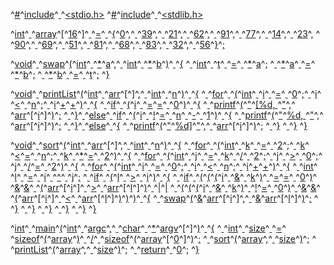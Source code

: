 ^[#](code: 'Token.Comment.Preproc')^[include](code: 'Token.Comment.Preproc')^[ ](code: 'Token.Text.Whitespace')^[<stdio.h>](code: 'Token.Comment.PreprocFile')
^[#](code: 'Token.Comment.Preproc')^[include](code: 'Token.Comment.Preproc')^[ ](code: 'Token.Text.Whitespace')^[<stdlib.h>](code: 'Token.Comment.PreprocFile')

^[int](code: 'Token.Keyword.Type')^[ ](code: 'Token.Text.Whitespace')^[array](code: 'Token.Name')^[\[](code: 'Token.Punctuation')^[16](code: 'Token.Literal.Number.Integer')^[\]](code: 'Token.Punctuation')^[ ](code: 'Token.Text.Whitespace')^[=](code: 'Token.Operator')^[ ](code: 'Token.Text.Whitespace')^[{](code: 'Token.Punctuation')^[0](code: 'Token.Literal.Number.Integer')^[,](code: 'Token.Punctuation')^[ ](code: 'Token.Text.Whitespace')^[39](code: 'Token.Literal.Number.Integer')^[,](code: 'Token.Punctuation')^[ ](code: 'Token.Text.Whitespace')^[21](code: 'Token.Literal.Number.Integer')^[,](code: 'Token.Punctuation')^[ ](code: 'Token.Text.Whitespace')^[62](code: 'Token.Literal.Number.Integer')^[,](code: 'Token.Punctuation')^[ ](code: 'Token.Text.Whitespace')^[91](code: 'Token.Literal.Number.Integer')^[,](code: 'Token.Punctuation')^[ ](code: 'Token.Text.Whitespace')^[77](code: 'Token.Literal.Number.Integer')^[,](code: 'Token.Punctuation')^[ ](code: 'Token.Text.Whitespace')^[14](code: 'Token.Literal.Number.Integer')^[,](code: 'Token.Punctuation')^[ ](code: 'Token.Text.Whitespace')^[23](code: 'Token.Literal.Number.Integer')^[,](code: 'Token.Punctuation')
^[                 ](code: 'Token.Text.Whitespace')^[90](code: 'Token.Literal.Number.Integer')^[,](code: 'Token.Punctuation')^[ ](code: 'Token.Text.Whitespace')^[69](code: 'Token.Literal.Number.Integer')^[,](code: 'Token.Punctuation')^[ ](code: 'Token.Text.Whitespace')^[51](code: 'Token.Literal.Number.Integer')^[,](code: 'Token.Punctuation')^[ ](code: 'Token.Text.Whitespace')^[81](code: 'Token.Literal.Number.Integer')^[,](code: 'Token.Punctuation')^[ ](code: 'Token.Text.Whitespace')^[68](code: 'Token.Literal.Number.Integer')^[,](code: 'Token.Punctuation')^[ ](code: 'Token.Text.Whitespace')^[83](code: 'Token.Literal.Number.Integer')^[,](code: 'Token.Punctuation')^[ ](code: 'Token.Text.Whitespace')^[32](code: 'Token.Literal.Number.Integer')^[,](code: 'Token.Punctuation')^[ ](code: 'Token.Text.Whitespace')^[56](code: 'Token.Literal.Number.Integer')^[}](code: 'Token.Punctuation')^[;](code: 'Token.Punctuation')

^[void](code: 'Token.Keyword.Type')^[ ](code: 'Token.Text.Whitespace')^[swap](code: 'Token.Name.Function')^[(](code: 'Token.Punctuation')^[int](code: 'Token.Keyword.Type')^[ ](code: 'Token.Text.Whitespace')^[\*](code: 'Token.Operator')^[a](code: 'Token.Name')^[,](code: 'Token.Punctuation')^[ ](code: 'Token.Text.Whitespace')^[int](code: 'Token.Keyword.Type')^[ ](code: 'Token.Text.Whitespace')^[\*](code: 'Token.Operator')^[b](code: 'Token.Name')^[)](code: 'Token.Punctuation')^[ ](code: 'Token.Text.Whitespace')^[{](code: 'Token.Punctuation')
^[  ](code: 'Token.Text.Whitespace')^[int](code: 'Token.Keyword.Type')^[ ](code: 'Token.Text.Whitespace')^[t](code: 'Token.Name')^[ ](code: 'Token.Text.Whitespace')^[=](code: 'Token.Operator')^[ ](code: 'Token.Text.Whitespace')^[\*](code: 'Token.Operator')^[a](code: 'Token.Name')^[;](code: 'Token.Punctuation')
^[  ](code: 'Token.Text.Whitespace')^[\*](code: 'Token.Operator')^[a](code: 'Token.Name')^[ ](code: 'Token.Text.Whitespace')^[=](code: 'Token.Operator')^[ ](code: 'Token.Text.Whitespace')^[\*](code: 'Token.Operator')^[b](code: 'Token.Name')^[;](code: 'Token.Punctuation')
^[  ](code: 'Token.Text.Whitespace')^[\*](code: 'Token.Operator')^[b](code: 'Token.Name')^[ ](code: 'Token.Text.Whitespace')^[=](code: 'Token.Operator')^[ ](code: 'Token.Text.Whitespace')^[t](code: 'Token.Name')^[;](code: 'Token.Punctuation')
^[}](code: 'Token.Punctuation')

^[void](code: 'Token.Keyword.Type')^[ ](code: 'Token.Text.Whitespace')^[printList](code: 'Token.Name.Function')^[(](code: 'Token.Punctuation')^[int](code: 'Token.Keyword.Type')^[ ](code: 'Token.Text.Whitespace')^[arr](code: 'Token.Name')^[\[](code: 'Token.Punctuation')^[\]](code: 'Token.Punctuation')^[,](code: 'Token.Punctuation')^[ ](code: 'Token.Text.Whitespace')^[int](code: 'Token.Keyword.Type')^[ ](code: 'Token.Text.Whitespace')^[n](code: 'Token.Name')^[)](code: 'Token.Punctuation')^[ ](code: 'Token.Text.Whitespace')^[{](code: 'Token.Punctuation')
^[  ](code: 'Token.Text.Whitespace')^[for](code: 'Token.Keyword')^[ ](code: 'Token.Text.Whitespace')^[(](code: 'Token.Punctuation')^[int](code: 'Token.Keyword.Type')^[ ](code: 'Token.Text.Whitespace')^[i](code: 'Token.Name')^[ ](code: 'Token.Text.Whitespace')^[=](code: 'Token.Operator')^[ ](code: 'Token.Text.Whitespace')^[0](code: 'Token.Literal.Number.Integer')^[;](code: 'Token.Punctuation')^[ ](code: 'Token.Text.Whitespace')^[i](code: 'Token.Name')^[ ](code: 'Token.Text.Whitespace')^[<](code: 'Token.Operator')^[ ](code: 'Token.Text.Whitespace')^[n](code: 'Token.Name')^[;](code: 'Token.Punctuation')^[ ](code: 'Token.Text.Whitespace')^[i](code: 'Token.Name')^[+](code: 'Token.Operator')^[+](code: 'Token.Operator')^[)](code: 'Token.Punctuation')^[ ](code: 'Token.Text.Whitespace')^[{](code: 'Token.Punctuation')
^[    ](code: 'Token.Text.Whitespace')^[if](code: 'Token.Keyword')^[ ](code: 'Token.Text.Whitespace')^[(](code: 'Token.Punctuation')^[i](code: 'Token.Name')^[ ](code: 'Token.Text.Whitespace')^[=](code: 'Token.Operator')^[=](code: 'Token.Operator')^[ ](code: 'Token.Text.Whitespace')^[0](code: 'Token.Literal.Number.Integer')^[)](code: 'Token.Punctuation')^[ ](code: 'Token.Text.Whitespace')^[{](code: 'Token.Punctuation')
^[      ](code: 'Token.Text.Whitespace')^[printf](code: 'Token.Name')^[(](code: 'Token.Punctuation')^["](code: 'Token.Literal.String')^[\[%d, ](code: 'Token.Literal.String')^["](code: 'Token.Literal.String')^[,](code: 'Token.Punctuation')^[ ](code: 'Token.Text.Whitespace')^[arr](code: 'Token.Name')^[\[](code: 'Token.Punctuation')^[i](code: 'Token.Name')^[\]](code: 'Token.Punctuation')^[)](code: 'Token.Punctuation')^[;](code: 'Token.Punctuation')
^[    ](code: 'Token.Text.Whitespace')^[}](code: 'Token.Punctuation')^[ ](code: 'Token.Text.Whitespace')^[else](code: 'Token.Keyword')^[ ](code: 'Token.Text.Whitespace')^[if](code: 'Token.Keyword')^[ ](code: 'Token.Text.Whitespace')^[(](code: 'Token.Punctuation')^[i](code: 'Token.Name')^[ ](code: 'Token.Text.Whitespace')^[!](code: 'Token.Operator')^[=](code: 'Token.Operator')^[ ](code: 'Token.Text.Whitespace')^[n](code: 'Token.Name')^[ ](code: 'Token.Text.Whitespace')^[\-](code: 'Token.Operator')^[ ](code: 'Token.Text.Whitespace')^[1](code: 'Token.Literal.Number.Integer')^[)](code: 'Token.Punctuation')^[ ](code: 'Token.Text.Whitespace')^[{](code: 'Token.Punctuation')
^[      ](code: 'Token.Text.Whitespace')^[printf](code: 'Token.Name')^[(](code: 'Token.Punctuation')^["](code: 'Token.Literal.String')^[%d, ](code: 'Token.Literal.String')^["](code: 'Token.Literal.String')^[,](code: 'Token.Punctuation')^[ ](code: 'Token.Text.Whitespace')^[arr](code: 'Token.Name')^[\[](code: 'Token.Punctuation')^[i](code: 'Token.Name')^[\]](code: 'Token.Punctuation')^[)](code: 'Token.Punctuation')^[;](code: 'Token.Punctuation')
^[    ](code: 'Token.Text.Whitespace')^[}](code: 'Token.Punctuation')^[ ](code: 'Token.Text.Whitespace')^[else](code: 'Token.Keyword')^[ ](code: 'Token.Text.Whitespace')^[{](code: 'Token.Punctuation')
^[      ](code: 'Token.Text.Whitespace')^[printf](code: 'Token.Name')^[(](code: 'Token.Punctuation')^["](code: 'Token.Literal.String')^[%d\]](code: 'Token.Literal.String')^["](code: 'Token.Literal.String')^[,](code: 'Token.Punctuation')^[ ](code: 'Token.Text.Whitespace')^[arr](code: 'Token.Name')^[\[](code: 'Token.Punctuation')^[i](code: 'Token.Name')^[\]](code: 'Token.Punctuation')^[)](code: 'Token.Punctuation')^[;](code: 'Token.Punctuation')
^[    ](code: 'Token.Text.Whitespace')^[}](code: 'Token.Punctuation')
^[  ](code: 'Token.Text.Whitespace')^[}](code: 'Token.Punctuation')
^[}](code: 'Token.Punctuation')

^[void](code: 'Token.Keyword.Type')^[ ](code: 'Token.Text.Whitespace')^[sort](code: 'Token.Name.Function')^[(](code: 'Token.Punctuation')^[int](code: 'Token.Keyword.Type')^[ ](code: 'Token.Text.Whitespace')^[arr](code: 'Token.Name')^[\[](code: 'Token.Punctuation')^[\]](code: 'Token.Punctuation')^[,](code: 'Token.Punctuation')^[ ](code: 'Token.Text.Whitespace')^[int](code: 'Token.Keyword.Type')^[ ](code: 'Token.Text.Whitespace')^[n](code: 'Token.Name')^[)](code: 'Token.Punctuation')^[ ](code: 'Token.Text.Whitespace')^[{](code: 'Token.Punctuation')
^[  ](code: 'Token.Text.Whitespace')^[for](code: 'Token.Keyword')^[ ](code: 'Token.Text.Whitespace')^[(](code: 'Token.Punctuation')^[int](code: 'Token.Keyword.Type')^[ ](code: 'Token.Text.Whitespace')^[k](code: 'Token.Name')^[ ](code: 'Token.Text.Whitespace')^[=](code: 'Token.Operator')^[ ](code: 'Token.Text.Whitespace')^[2](code: 'Token.Literal.Number.Integer')^[;](code: 'Token.Punctuation')^[ ](code: 'Token.Text.Whitespace')^[k](code: 'Token.Name')^[ ](code: 'Token.Text.Whitespace')^[<](code: 'Token.Operator')^[=](code: 'Token.Operator')^[ ](code: 'Token.Text.Whitespace')^[n](code: 'Token.Name')^[;](code: 'Token.Punctuation')^[ ](code: 'Token.Text.Whitespace')^[k](code: 'Token.Name')^[ ](code: 'Token.Text.Whitespace')^[\*](code: 'Token.Operator')^[=](code: 'Token.Operator')^[ ](code: 'Token.Text.Whitespace')^[2](code: 'Token.Literal.Number.Integer')^[)](code: 'Token.Punctuation')^[ ](code: 'Token.Text.Whitespace')^[{](code: 'Token.Punctuation')
^[    ](code: 'Token.Text.Whitespace')^[for](code: 'Token.Keyword')^[ ](code: 'Token.Text.Whitespace')^[(](code: 'Token.Punctuation')^[int](code: 'Token.Keyword.Type')^[ ](code: 'Token.Text.Whitespace')^[j](code: 'Token.Name')^[ ](code: 'Token.Text.Whitespace')^[=](code: 'Token.Operator')^[ ](code: 'Token.Text.Whitespace')^[k](code: 'Token.Name')^[ ](code: 'Token.Text.Whitespace')^[/](code: 'Token.Operator')^[ ](code: 'Token.Text.Whitespace')^[2](code: 'Token.Literal.Number.Integer')^[;](code: 'Token.Punctuation')^[ ](code: 'Token.Text.Whitespace')^[j](code: 'Token.Name')^[ ](code: 'Token.Text.Whitespace')^[>](code: 'Token.Operator')^[ ](code: 'Token.Text.Whitespace')^[0](code: 'Token.Literal.Number.Integer')^[;](code: 'Token.Punctuation')^[ ](code: 'Token.Text.Whitespace')^[j](code: 'Token.Name')^[ ](code: 'Token.Text.Whitespace')^[/](code: 'Token.Operator')^[=](code: 'Token.Operator')^[ ](code: 'Token.Text.Whitespace')^[2](code: 'Token.Literal.Number.Integer')^[)](code: 'Token.Punctuation')^[ ](code: 'Token.Text.Whitespace')^[{](code: 'Token.Punctuation')
^[      ](code: 'Token.Text.Whitespace')^[for](code: 'Token.Keyword')^[ ](code: 'Token.Text.Whitespace')^[(](code: 'Token.Punctuation')^[int](code: 'Token.Keyword.Type')^[ ](code: 'Token.Text.Whitespace')^[i](code: 'Token.Name')^[ ](code: 'Token.Text.Whitespace')^[=](code: 'Token.Operator')^[ ](code: 'Token.Text.Whitespace')^[0](code: 'Token.Literal.Number.Integer')^[;](code: 'Token.Punctuation')^[ ](code: 'Token.Text.Whitespace')^[i](code: 'Token.Name')^[ ](code: 'Token.Text.Whitespace')^[<](code: 'Token.Operator')^[ ](code: 'Token.Text.Whitespace')^[n](code: 'Token.Name')^[;](code: 'Token.Punctuation')^[ ](code: 'Token.Text.Whitespace')^[i](code: 'Token.Name')^[+](code: 'Token.Operator')^[+](code: 'Token.Operator')^[)](code: 'Token.Punctuation')^[ ](code: 'Token.Text.Whitespace')^[{](code: 'Token.Punctuation')
^[        ](code: 'Token.Text.Whitespace')^[int](code: 'Token.Keyword.Type')^[ ](code: 'Token.Text.Whitespace')^[l](code: 'Token.Name')^[ ](code: 'Token.Text.Whitespace')^[=](code: 'Token.Operator')^[ ](code: 'Token.Text.Whitespace')^[i](code: 'Token.Name')^[ ](code: 'Token.Text.Whitespace')^[\^](code: 'Token.Operator')^[ ](code: 'Token.Text.Whitespace')^[j](code: 'Token.Name')^[;](code: 'Token.Punctuation')
^[        ](code: 'Token.Text.Whitespace')^[if](code: 'Token.Keyword')^[ ](code: 'Token.Text.Whitespace')^[(](code: 'Token.Punctuation')^[l](code: 'Token.Name')^[ ](code: 'Token.Text.Whitespace')^[>](code: 'Token.Operator')^[ ](code: 'Token.Text.Whitespace')^[i](code: 'Token.Name')^[)](code: 'Token.Punctuation')^[ ](code: 'Token.Text.Whitespace')^[{](code: 'Token.Punctuation')
^[          ](code: 'Token.Text.Whitespace')^[if](code: 'Token.Keyword')^[ ](code: 'Token.Text.Whitespace')^[(](code: 'Token.Punctuation')^[(](code: 'Token.Punctuation')^[(](code: 'Token.Punctuation')^[i](code: 'Token.Name')^[ ](code: 'Token.Text.Whitespace')^[&](code: 'Token.Operator')^[ ](code: 'Token.Text.Whitespace')^[k](code: 'Token.Name')^[)](code: 'Token.Punctuation')^[ ](code: 'Token.Text.Whitespace')^[=](code: 'Token.Operator')^[=](code: 'Token.Operator')^[ ](code: 'Token.Text.Whitespace')^[0](code: 'Token.Literal.Number.Integer')^[)](code: 'Token.Punctuation')^[ ](code: 'Token.Text.Whitespace')^[&](code: 'Token.Operator')^[&](code: 'Token.Operator')^[ ](code: 'Token.Text.Whitespace')^[(](code: 'Token.Punctuation')^[arr](code: 'Token.Name')^[\[](code: 'Token.Punctuation')^[i](code: 'Token.Name')^[\]](code: 'Token.Punctuation')^[ ](code: 'Token.Text.Whitespace')^[>](code: 'Token.Operator')^[ ](code: 'Token.Text.Whitespace')^[arr](code: 'Token.Name')^[\[](code: 'Token.Punctuation')^[l](code: 'Token.Name')^[\]](code: 'Token.Punctuation')^[)](code: 'Token.Punctuation')^[ ](code: 'Token.Text.Whitespace')^[|](code: 'Token.Operator')^[|](code: 'Token.Operator')
^[              ](code: 'Token.Text.Whitespace')^[(](code: 'Token.Punctuation')^[(](code: 'Token.Punctuation')^[(](code: 'Token.Punctuation')^[i](code: 'Token.Name')^[ ](code: 'Token.Text.Whitespace')^[&](code: 'Token.Operator')^[ ](code: 'Token.Text.Whitespace')^[k](code: 'Token.Name')^[)](code: 'Token.Punctuation')^[ ](code: 'Token.Text.Whitespace')^[!](code: 'Token.Operator')^[=](code: 'Token.Operator')^[ ](code: 'Token.Text.Whitespace')^[0](code: 'Token.Literal.Number.Integer')^[)](code: 'Token.Punctuation')^[ ](code: 'Token.Text.Whitespace')^[&](code: 'Token.Operator')^[&](code: 'Token.Operator')^[ ](code: 'Token.Text.Whitespace')^[(](code: 'Token.Punctuation')^[arr](code: 'Token.Name')^[\[](code: 'Token.Punctuation')^[i](code: 'Token.Name')^[\]](code: 'Token.Punctuation')^[ ](code: 'Token.Text.Whitespace')^[<](code: 'Token.Operator')^[ ](code: 'Token.Text.Whitespace')^[arr](code: 'Token.Name')^[\[](code: 'Token.Punctuation')^[l](code: 'Token.Name')^[\]](code: 'Token.Punctuation')^[)](code: 'Token.Punctuation')^[)](code: 'Token.Punctuation')^[)](code: 'Token.Punctuation')^[ ](code: 'Token.Text.Whitespace')^[{](code: 'Token.Punctuation')
^[            ](code: 'Token.Text.Whitespace')^[swap](code: 'Token.Name')^[(](code: 'Token.Punctuation')^[&](code: 'Token.Operator')^[arr](code: 'Token.Name')^[\[](code: 'Token.Punctuation')^[i](code: 'Token.Name')^[\]](code: 'Token.Punctuation')^[,](code: 'Token.Punctuation')^[ ](code: 'Token.Text.Whitespace')^[&](code: 'Token.Operator')^[arr](code: 'Token.Name')^[\[](code: 'Token.Punctuation')^[l](code: 'Token.Name')^[\]](code: 'Token.Punctuation')^[)](code: 'Token.Punctuation')^[;](code: 'Token.Punctuation')
^[          ](code: 'Token.Text.Whitespace')^[}](code: 'Token.Punctuation')
^[        ](code: 'Token.Text.Whitespace')^[}](code: 'Token.Punctuation')
^[      ](code: 'Token.Text.Whitespace')^[}](code: 'Token.Punctuation')
^[    ](code: 'Token.Text.Whitespace')^[}](code: 'Token.Punctuation')
^[  ](code: 'Token.Text.Whitespace')^[}](code: 'Token.Punctuation')
^[}](code: 'Token.Punctuation')


^[int](code: 'Token.Keyword.Type')^[ ](code: 'Token.Text.Whitespace')^[main](code: 'Token.Name.Function')^[(](code: 'Token.Punctuation')^[int](code: 'Token.Keyword.Type')^[ ](code: 'Token.Text.Whitespace')^[argc](code: 'Token.Name')^[,](code: 'Token.Punctuation')^[ ](code: 'Token.Text.Whitespace')^[char](code: 'Token.Keyword.Type')^[ ](code: 'Token.Text.Whitespace')^[\*](code: 'Token.Operator')^[argv](code: 'Token.Name')^[\[](code: 'Token.Punctuation')^[\]](code: 'Token.Punctuation')^[)](code: 'Token.Punctuation')^[ ](code: 'Token.Text.Whitespace')^[{](code: 'Token.Punctuation')
^[  ](code: 'Token.Text.Whitespace')^[int](code: 'Token.Keyword.Type')^[ ](code: 'Token.Text.Whitespace')^[size](code: 'Token.Name')^[ ](code: 'Token.Text.Whitespace')^[=](code: 'Token.Operator')^[ ](code: 'Token.Text.Whitespace')^[sizeof](code: 'Token.Keyword')^[(](code: 'Token.Punctuation')^[array](code: 'Token.Name')^[)](code: 'Token.Punctuation')^[ ](code: 'Token.Text.Whitespace')^[/](code: 'Token.Operator')^[ ](code: 'Token.Text.Whitespace')^[sizeof](code: 'Token.Keyword')^[(](code: 'Token.Punctuation')^[array](code: 'Token.Name')^[\[](code: 'Token.Punctuation')^[0](code: 'Token.Literal.Number.Integer')^[\]](code: 'Token.Punctuation')^[)](code: 'Token.Punctuation')^[;](code: 'Token.Punctuation')
^[  ](code: 'Token.Text.Whitespace')^[sort](code: 'Token.Name')^[(](code: 'Token.Punctuation')^[array](code: 'Token.Name')^[,](code: 'Token.Punctuation')^[ ](code: 'Token.Text.Whitespace')^[size](code: 'Token.Name')^[)](code: 'Token.Punctuation')^[;](code: 'Token.Punctuation')
^[  ](code: 'Token.Text.Whitespace')^[printList](code: 'Token.Name')^[(](code: 'Token.Punctuation')^[array](code: 'Token.Name')^[,](code: 'Token.Punctuation')^[ ](code: 'Token.Text.Whitespace')^[size](code: 'Token.Name')^[)](code: 'Token.Punctuation')^[;](code: 'Token.Punctuation')
^[  ](code: 'Token.Text.Whitespace')^[return](code: 'Token.Keyword')^[ ](code: 'Token.Text.Whitespace')^[0](code: 'Token.Literal.Number.Integer')^[;](code: 'Token.Punctuation')
^[}](code: 'Token.Punctuation')
